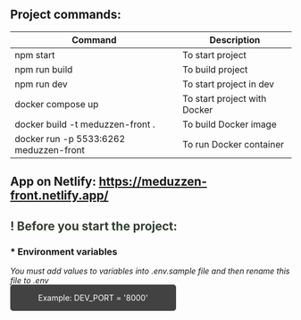 ## Project commands:
| Command | Description |
| ----------- | ----------- |
| npm start    | To start project   |
| npm run build    | To build project   |
| npm run dev    | To start project in dev   |
| docker compose up    | To start project with Docker   |
| docker build -t meduzzen-front . | To build Docker image |
| docker run -p 5533:6262 meduzzen-front | To run Docker container |

## App on Netlify: https://meduzzen-front.netlify.app/

<h2 style='color: rgb(49, 64, 49);'>! Before you start the project:</h2>

### * Environment variables
*You must add values to variables into .env.sample file and then rename this file to .env*

<span style='background-color: rgb(66, 66, 66);padding: 15px 50px; border-radius: 5px; color: #fff'>Example: DEV_PORT = '8000'</span>